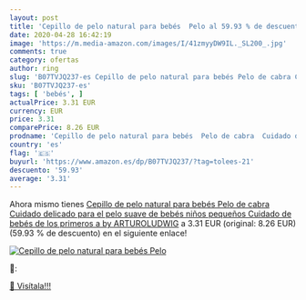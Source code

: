 ```yaml
---
layout: post
title: 'Cepillo de pelo natural para bebés  Pelo al 59.93 % de descuento'
date: 2020-04-28 16:42:19
image: 'https://m.media-amazon.com/images/I/41zmyyDW9IL._SL200_.jpg'
comments: true
category: ofertas
author: ring
slug: 'B07TVJQ237-es Cepillo de pelo natural para bebés Pelo de cabra Cuidado...'
sku: 'B07TVJQ237-es'
tags: [ 'bebés', ]
actualPrice: 3.31 EUR
currency: EUR
price: 3.31
comparePrice: 8.26 EUR
prodname: 'Cepillo de pelo natural para bebés  Pelo de cabra  Cuidado delicado para el pelo suave de bebés  niños pequeños  Cuidado de bebés de los primeros a by ARTUROLUDWIG'
country: 'es'
flag: '🇪🇸'
buyurl: 'https://www.amazon.es/dp/B07TVJQ237/?tag=tolees-21'
descuento: '59.93'
average: '3.31'
---
```


Ahora mismo tienes [Cepillo de pelo natural para bebés  Pelo de cabra  Cuidado delicado para el pelo suave de bebés  niños pequeños  Cuidado de bebés de los primeros a by ARTUROLUDWIG](https://www.amazon.es/dp/B07TVJQ237/?tag=tolees-21) a 3.31 EUR (original: 8.26 EUR) (59.93 %  de descuento) en el siguiente enlace!

[![Cepillo de pelo natural para bebés  Pelo](https://m.media-amazon.com/images/I/41zmyyDW9IL._SL200_.jpg)](https://www.amazon.es/dp/B07TVJQ237/?tag=tolees-21)

🔎:


[🛒 Visítala!!!](https://www.amazon.es/dp/B07TVJQ237/?tag=tolees-21)
